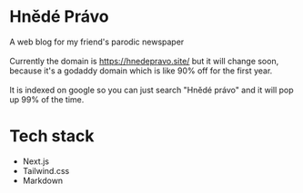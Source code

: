 # Hnědé Právo

A web blog for my friend's parodic newspaper
<br>
<br>
Currently the domain is https://hnedepravo.site/ but it will change soon, because it's a godaddy domain which is like 90% off for the first year.
<br>
<br>
It is indexed on google so you can just search "Hnědé právo" and it will pop up 99% of the time.
# Tech stack

- Next.js
- Tailwind.css
- Markdown
